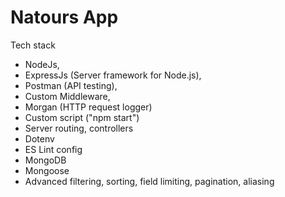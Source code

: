 # Natours App

Tech stack

- NodeJs,
- ExpressJs (Server framework for Node.js),
- Postman (API testing),
- Custom Middleware,
- Morgan (HTTP request logger)
- Custom script ("npm start")
- Server routing, controllers
- Dotenv
- ES Lint config
- MongoDB
- Mongoose
- Advanced filtering, sorting, field limiting, pagination, aliasing
